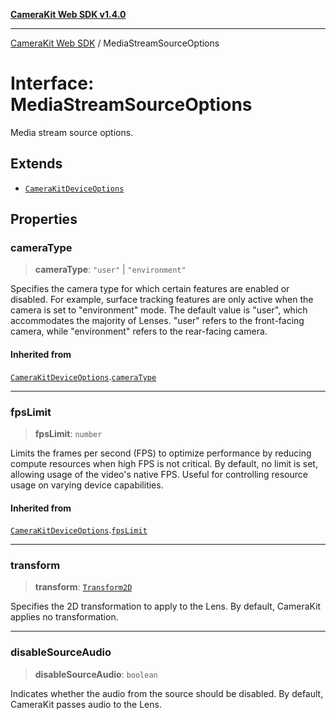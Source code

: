 [**CameraKit Web SDK v1.4.0**](../README.md)

***

[CameraKit Web SDK](../globals.md) / MediaStreamSourceOptions

# Interface: MediaStreamSourceOptions

Media stream source options.

## Extends

- [`CameraKitDeviceOptions`](CameraKitDeviceOptions.md)

## Properties

### cameraType

> **cameraType**: `"user"` \| `"environment"`

Specifies the camera type for which certain features are enabled or disabled.
For example, surface tracking features are only active when the camera is set to "environment" mode.
The default value is "user", which accommodates the majority of Lenses.
"user" refers to the front-facing camera, while "environment" refers to the rear-facing camera.

#### Inherited from

[`CameraKitDeviceOptions`](CameraKitDeviceOptions.md).[`cameraType`](CameraKitDeviceOptions.md#cameratype)

***

### fpsLimit

> **fpsLimit**: `number`

Limits the frames per second (FPS) to optimize performance by reducing compute resources
when high FPS is not critical. By default, no limit is set, allowing usage of the video's native FPS.
Useful for controlling resource usage on varying device capabilities.

#### Inherited from

[`CameraKitDeviceOptions`](CameraKitDeviceOptions.md).[`fpsLimit`](CameraKitDeviceOptions.md#fpslimit)

***

### transform

> **transform**: [`Transform2D`](../classes/Transform2D.md)

Specifies the 2D transformation to apply to the Lens.
By default, CameraKit applies no transformation.

***

### disableSourceAudio

> **disableSourceAudio**: `boolean`

Indicates whether the audio from the source should be disabled.
By default, CameraKit passes audio to the Lens.
